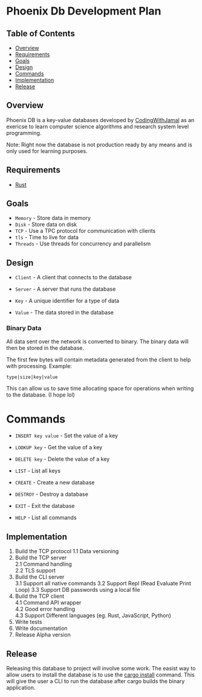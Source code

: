 # Phoenix Db Development Plan

## Table of Contents

- [Overview](#overview)
- [Requirements](#requirements)
- [Goals](#goals)
- [Design](#design)
- [Commands](#commands)
- [Implementation](#implementation)
- [Release](#release)

## Overview

Phoenix DB is a key-value databases developed by [CodingWithJamal](https://codingwithjamal.vercel.app) as an exericse to learn computer science
algorithms and research system level programming.

Note: Right now the database is not production ready by any means and is only used for learning purposes.

## Requirements

- [Rust](https://www.rust-lang.org)

## Goals

- `Memory` - Store data in memory
- `Disk` - Store data on disk
- `TCP` - Use a TPC protocol for communication with clients
- `tls` - Time to live for data
- `Threads` - Use threads for concurrency and parallelism

## Design

- `Client` - A client that connects to the database
- `Server` - A server that runs the database

- `Key` - A unique identifier for a type of data
- `Value` - The data stored in the database

### Binary Data

All data sent over the network is converted to binary. The binary data will then be stored in the database.

The first few bytes will contain metadata generated from the client to help with processing. Example:

```
type|size|key|value
```

This can allow us to save time allocating space for operations when writing to the database. (I hope lol)

# Commands

- `INSERT key value` - Set the value of a key
- `LOOKUP key` - Get the value of a key
- `DELETE key` - Delete the value of a key

- `LIST` - List all keys
- `CREATE` - Create a new database
- `DESTROY` - Destroy a database
- `EXIT` - Exit the database
- `HELP` - List all commands

## Implementation

1. Build the TCP protocol
   1.1 Data versioning
2. Build the TCP server  
   2.1 Command handling  
   2.2 TLS support
3. Build the CLI server  
   3.1 Support all native commands
   3.2 Support Repl (Read Evaluate Print Loop)
   3.3 Support DB passwords using a local file
4. Build the TCP client  
   4.1 Command API wrapper  
   4.2 Good error handling  
   4.3 Support Different languages (eg. Rust, JavaScript, Python)
5. Write tests
6. Write documentation
7. Release Alpha version

## Release

Releasing this database to project will involve some work. The easist way to allow users to install the database is to use the [cargo install](https://doc.rust-lang.org/cargo/commands/cargo-install.html) command. This will give the user a CLI to run the database after cargo builds the binary application.
